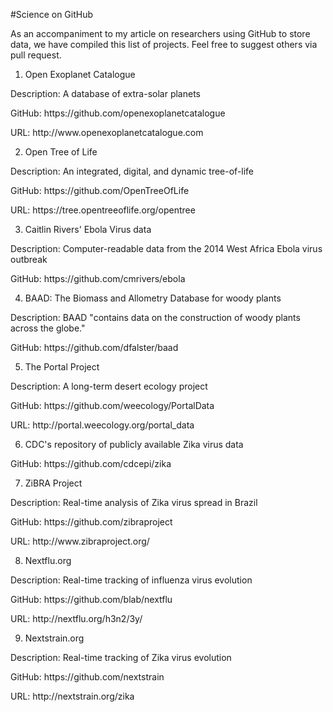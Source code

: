 #Science on GitHub

As an accompaniment to my article on researchers using GitHub to store data, we have 
compiled this list of projects. Feel free to suggest others via pull request.

1. Open Exoplanet Catalogue
<p>Description: A database of extra-solar planets
<p>GitHub: https://github.com/openexoplanetcatalogue
<p>URL: http://www.openexoplanetcatalogue.com

2. Open Tree of Life
<p>Description: An integrated, digital, and dynamic tree-of-life
<p>GitHub: https://github.com/OpenTreeOfLife
<p>URL: https://tree.opentreeoflife.org/opentree

3. Caitlin Rivers' Ebola Virus data
<p>Description: Computer-readable data from the 2014 West Africa Ebola virus outbreak
<p>GitHub: https://github.com/cmrivers/ebola

4. BAAD: The Biomass and Allometry Database for woody plants
<p>Description: BAAD "contains data on the construction of woody plants across the globe."
<p>GitHub: https://github.com/dfalster/baad

5. The Portal Project
<p>Description: A long-term desert ecology project
<p>GitHub: https://github.com/weecology/PortalData
<p>URL: http://portal.weecology.org/portal_data

6. CDC's repository of publicly available Zika virus data
<p>GitHub: https://github.com/cdcepi/zika

7. ZiBRA Project
<p>Description: Real-time analysis of Zika virus spread in Brazil
<p>GitHub: https://github.com/zibraproject
<p>URL: http://www.zibraproject.org/

8. Nextflu.org
<p>Description: Real-time tracking of influenza virus evolution
<p>GitHub: https://github.com/blab/nextflu
<p>URL: http://nextflu.org/h3n2/3y/

9. Nextstrain.org
<p>Description: Real-time tracking of Zika virus evolution
<p>GitHub: https://github.com/nextstrain
<p>URL: http://nextstrain.org/zika


